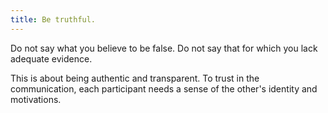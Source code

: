 ```yaml
---
title: Be truthful.
---
```


Do not say what you believe to be false. Do not say that for which you lack adequate evidence.

This is about being authentic and transparent. To trust in the communication, each participant needs a sense of the other's identity and motivations.

